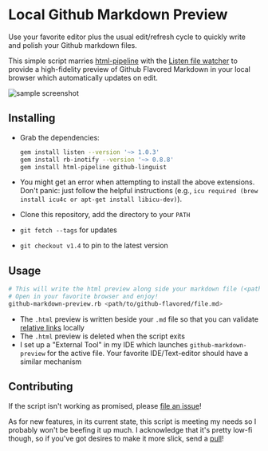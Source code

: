 # Local Github Markdown Preview

Use your favorite editor plus the usual edit/refresh cycle to quickly write and polish your Github markdown files.

This simple script marries [html-pipeline](https://github.com/jch/html-pipeline) with the [Listen file watcher](https://github.com/guard/listen) to provide a high-fidelity preview of Github Flavored Markdown in your local browser which automatically updates on edit.

![sample screenshot](screenshot.png "Local Github Markdown Preview output")

## Installing
* Grab the dependencies:

    ```bash
    gem install listen --version '~> 1.0.3'
    gem install rb-inotify --version '~> 0.8.8'
    gem install html-pipeline github-linguist
    ```
* You might get an error when attempting to install the above extensions. Don't panic: just follow the helpful instructions (e.g., `icu required (brew install icu4c or apt-get install libicu-dev)`).
* Clone this repository, add the directory to your `PATH`
* `git fetch --tags` for updates
* `git checkout v1.4` to pin to the latest version

## Usage
```bash
# This will write the html preview along side your markdown file (<path/to/github-flavored/file.md.html>)
# Open in your favorite browser and enjoy!
github-markdown-preview.rb <path/to/github-flavored/file.md>
```
* The `.html` preview is written beside your `.md` file so that you can validate [relative links](https://github.com/blog/1395-relative-links-in-markup-files) locally
* The `.html` preview is deleted when the script exits
* I set up a "External Tool" in my IDE which launches `github-markdown-preview` for the active file.  Your favorite IDE/Text-editor should have a similar mechanism

## Contributing

If the script isn't working as promised, please [file an issue](https://github.com/dmarcotte/github-markdown-preview/issues)!

As for new features, in its current state, this script is meeting my needs so I probably won't be beefing it up much.  I acknowledge that it's pretty low-fi though, so if you've got desires to make it more slick, send a [pull](https://github.com/dmarcotte/github-markdown-preview/pulls)!
